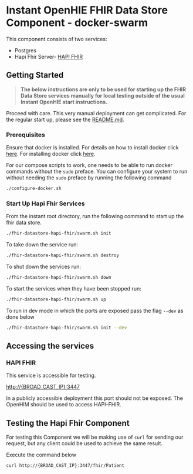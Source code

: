 
# Instant OpenHIE FHIR Data Store Component - docker-swarm

This component consists of two services:

* Postgres
* Hapi Fhir Server- [HAPI FHIR](https://hapifhir.io/)

## Getting Started

> **The below instructions are only to be used for starting up the FHIR Data Store services manually for local testing outside of the usual Instant OpenHIE start instructions.**

Proceed with care. This very manual deployment can get complicated.
For the regular start up, please see the [README.md](../../README.md).

### Prerequisites

Ensure that docker is installed. For details on how to install docker click [here](https://linuxize.com/post/how-to-install-and-use-docker-compose-on-ubuntu-18-04/).
For installing docker click [here](https://linuxize.com/post/how-to-install-and-use-docker-on-ubuntu-18-04/).

For our compose scripts to work, one needs to be able to run docker commands without the `sudo` preface. You can configure your system to run without needing the `sudo` preface by running the following command

```bash
./configure-docker.sh
```

### Start Up Hapi Fhir Services

From the instant root directory, run the following command to start up the fhir data store.

```bash
./fhir-datastore-hapi-fhir/swarm.sh init
```

To take down the service run:

```bash
./fhir-datastore-hapi-fhir/swarm.sh destroy
```

To shut down the services run:

```bash
./fhir-datastore-hapi-fhir/swarm.sh down
```

To start the services when they have been stopped run:

```bash
./fhir-datastore-hapi-fhir/swarm.sh up
```

To run in dev mode in which the ports are exposed pass the flag `--dev` as done below

```bash
./fhir-datastore-hapi-fhir/swarm.sh init --dev
```

## Accessing the services

### HAPI FHIR

This service is accessible for testing.

<http://{BROAD_CAST_IP}:3447>

In a publicly accessible deployment this port should not be exposed. The OpenHIM should be used to access HAPI-FHIR.

## Testing the Hapi Fhir Component

For testing this Component we will be making use of `curl` for sending our request, but any client could be used to achieve the same result.

Execute the command below

```bash
curl http://{BROAD_CAST_IP}:3447/fhir/Patient
```
